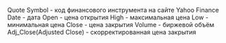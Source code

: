 Quote
Symbol - код финансового инструмента на сайте Yahoo Finance
Date - дата
Open - цена открытия
High - максимальная цена
Low - минимальная цена
Close - цена закрытия
Volume - биржевой объём
Adj_Close(Adjusted Close) - скорректированная цена закрытия